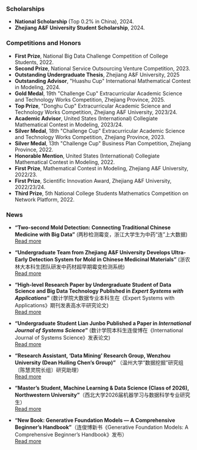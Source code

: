 ### Scholarships
- **National Scholarship** (Top 0.2% in China), 2024.
- **Zhejiang A&F University Student Scholarship**, 2024.

### Competitions and Honors
- **First Prize**, National Big Data Challenge Competition of College Students, 2022.
- **Second Prize**, National Service Outsourcing Venture Competition, 2023.
- **Outstanding Undergraduate Thesis**, Zhejiang A&F University, 2025
- **Outstanding Advisor**, "Huashu Cup" International Mathematical Contest in Modeling, 2024.
- **Gold Medal**, 19th "Challenge Cup" Extracurricular Academic Science and Technology Works Competition, Zhejiang Province, 2025.
- **Top Prize**, "Donghu Cup" Extracurricular Academic Science and Technology Works Competition, Zhejiang A&F University, 2023/24.
- **Academic Advisor**, United States (International) Collegiate Mathematical Contest in Modeling, 2023/24.
- **Silver Medal**, 18th "Challenge Cup" Extracurricular Academic Science and Technology Works Competition, Zhejiang Province, 2023.
- **Silver Medal**, 13th "Challenge Cup" Business Plan Competition, Zhejiang Province, 2022.
- **Honorable Mention**, United States (International) Collegiate Mathematical Contest in Modeling, 2022.
- **First Prize**, Mathematical Contest in Modeling, Zhejiang A&F University, 2022/23.
- **First Prize**, Scientific Innovation Award, Zhejiang A&F University, 2022/23/24.
- **Third Prize**, 5th National College Students Mathematics Competition on Network Platform, 2022.

### News
- **“Two-second Mold Detection: Connecting Traditional Chinese Medicine with Big Data”** (两秒检测霉变，浙江大学生为中药“连”上大数据)  
  [Read more](https://tidenews.com.cn/news.html?id=2461870)

- **“Undergraduate Team from Zhejiang A&F University Develops Ultra-Early Detection System for Mold in Chinese Medicinal Materials”** (浙农林大本科生团队研发中药材超早期霉变检测系统)<br> 
  [Read more](https://kjb.zjol.com.cn/html/2023-05/05/content_2826052.htm?div=-1)

- **“High-level Research Paper by Undergraduate Student of Data Science and Big Data Technology Published in *Expert Systems with Applications*”** (数计学院大数据专业本科生在《Expert Systems with Applications》期刊发表高水平研究论文)  
  [Read more](https://www.zafu.edu.cn/info/1162/110660.htm)

- **“Undergraduate Student Lian Junbo Published a Paper in *International Journal of Systems Science*”** (数计学院本科生连俊博在《International Journal of Systems Science》发表论文)<br>
  [Read more](https://www.zafu.edu.cn/info/1162/113830.htm)

- **“Research Assistant, ‘Data Mining’ Research Group, Wenzhou University (Dean Huiling Chen’s Group)”** （温州大学“数据挖掘”研究组〔陈慧灵院长组〕研究助理）<br>
  [Read more](https://mdm.wzu.edu.cn/pages/members-detail/lianjunbo.htm)

- **“Master’s Student, Machine Learning & Data Science (Class of 2026), Northwestern University”**（西北大学2026届机器学习与数据科学专业研究生）<br>
  [Read more](https://www.mccormick.northwestern.edu/machine-learning-data-science/people/students/class-of-2026/lian-junbo-jacob.html)

- **“New Book: Generative Foundation Models — A Comprehensive Beginner’s Handbook”**（连俊博新书《Generative Foundation Models: A Comprehensive Beginner’s Handbook》发布）<br>
  [Read more](https://www.amazon.com/Generative-Foundation-Models-Comprehensive-Beginners-ebook/dp/B0F9FQ4JKH)

